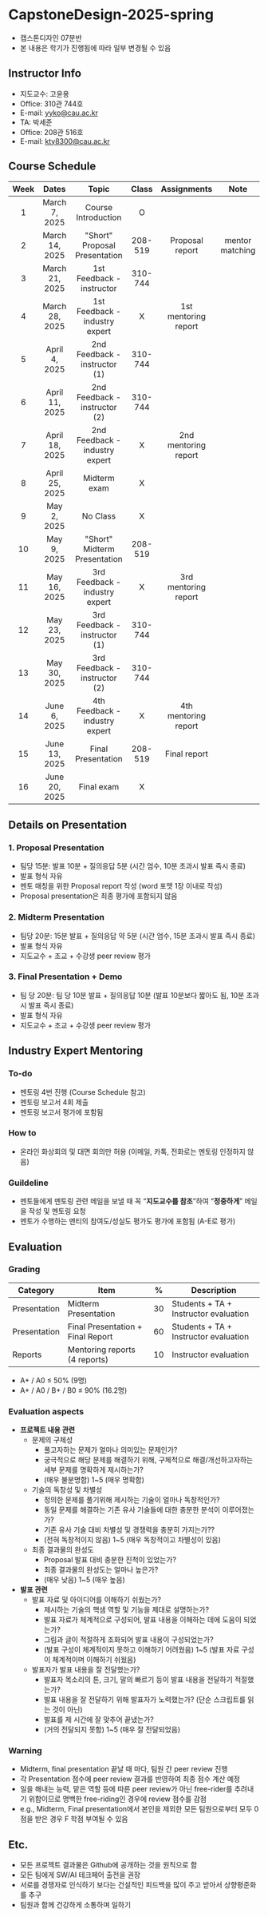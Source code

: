 # CapstoneDesign-2025-spring
- 캡스톤디자인 07분반
- 본 내용은 학기가 진행됨에 따라 일부 변경될 수 있음

## Instructor Info
- 지도교수: 고윤용
- Office: 310관 744호
- E-mail: yyko@cau.ac.kr
- TA: 박세준
- Office: 208관 516호
- E-mail: kty8300@cau.ac.kr

## Course Schedule

|    Week     |  Dates   |        Topic         | Class |  Assignments | Note |
| :----------: | :-----------: | :-------------------: | :-------: | :-------: | :-------: |
| 1            | March 7, 2025 |  Course Introduction             | O       |                         |                 |
| 2            | March 14, 2025 |  "Short" Proposal Presentation  | 208-519 | Proposal report         | mentor matching |
| 3            | March 21, 2025 |  1st Feedback - instructor      | 310-744 |           |             |
| 4            | March 28, 2025 |  1st Feedback - industry expert | X       | 1st mentoring report    |             |
| 5            | April 4, 2025  |  2nd Feedback - instructor (1)  | 310-744 |           |             |
| 6            | April 11, 2025 |  2nd Feedback - instructor (2)  | 310-744 |           |             |
| 7            | April 18, 2025 |  2nd Feedback - industry expert | X       | 2nd mentoring report    |             |
| 8            | April 25, 2025 |  Midterm exam                   | X       |           |             |
| 9            | May 2, 2025    |  No Class                       | X       |           |             |
| 10           | May 9, 2025    |  "Short" Midterm Presentation   | 208-519 |           |             |
| 11           | May 16, 2025   |  3rd Feedback - industry expert | X       | 3rd mentoring report    |             |
| 12           | May 23, 2025   |  3rd Feedback - instructor (1)  | 310-744 |           |             |
| 13           | May 30, 2025   |  3rd Feedback - instructor (2)  | 310-744 |           |             |
| 14           | June 6, 2025   |  4th Feedback - industry expert | X       | 4th mentoring report    |             |
| 15           | June 13, 2025  |  Final Presentation             | 208-519 | Final report            |             |
| 16           | June 20, 2025  |  Final exam                     | X       |           |             |


## Details on Presentation
### 1. Proposal Presentation
- 팀당 15분: 발표 10분 + 질의응답 5분 (시간 엄수, 10분 초과시 발표 즉시 종료)
- 발표 형식 자유
- 멘토 매칭을 위한 Proposal report 작성 (word 포맷 1장 이내로 작성)
- Proposal presentation은 최종 평가에 포함되지 않음
### 2. Midterm Presentation
- 팀당 20분: 15분 발표 + 질의응답 약 5분 (시간 엄수, 15분 초과시 발표 즉시 종료)
- 발표 형식 자유
- 지도교수 + 조교 + 수강생 peer review 평가
### 3. Final Presentation + Demo
- 팀 당 20분: 팀 당 10분 발표 + 질의응답 10분 (발표 10분보다 짧아도 됨, 10분 초과시 발표 즉시 종료)
- 발표 형식 자유
- 지도교수 + 조교 + 수강생 peer review 평가


## Industry Expert Mentoring
### To-do
- 멘토링 4번 진행 (Course Schedule 참고)
- 멘토링 보고서 4회 제출
- 멘토링 보고서 평가에 포함됨
### How to
- 온라인 화상회의 및 대면 회의만 허용 (이메일, 카톡, 전화로는 멘토링 인정하지 않음) 
### Guildeline
- 멘토들에게 멘토링 관련 메일을 보낼 때 꼭 “**지도교수를 참조**”하여 “**정중하게**” 메일을 작성 및 멘토링 요청
- 멘토가 수행하는 멘티의 참여도/성실도 평가도 평가에 포함됨 (A-E로 평가)


## Evaluation
### Grading
| Category | Item | % | Description |
| --- | --- | --- | --- |
| Presentation | Midterm Presentation | 30 | Students + TA + Instructor evaluation |
| Presentation | Final Presentation +  Final Report | 60 | Students + TA + Instructor evaluation |
| Reports | Mentoring reports (4 reports) | 10 | Instructor evaluation |
- A+ / A0                      ≤ 50% (9명)
- A+ / A0 / B+ / B0      ≤ 90% (16.2명)

### Evaluation aspects
- **프로젝트 내용 관련**
    - 문제의 구체성
        - 풀고자하는 문제가 얼마나 의미있는 문제인가?
        - 궁극적으로 해당 문제를 해결하기 위해, 구체적으로 해결/개선하고자하는 세부 문제를 명확하게 제시하는가?
        - (매우 불분명함) 1~5 (매우 명확함)
    - 기술의 독창성 및 차별성
        - 정의한 문제를 풀기위해 제시하는 기술이 얼마나 독창적인가?
        - 동일 문제를 해결하는 기존 유사 기술들에 대한 충분한 분석이 이루어졌는가?
        - 기존 유사 기술 대비 차별성 및 경쟁력을 충분히 가지는가??
        - (전혀 독창적이지 않음) 1~5 (매우 독창적이고 차별성이 있음)
    - 최종 결과물의 완성도
        - Proposal 발표 대비 충분한 진척이 있었는가?
        - 최종 결과물의 완성도는 얼마나 높은가?
        - (매우 낮음) 1~5 (매우 높음)
- **발표 관련**
    - 발표 자료 및 아이디어를 이해하기 쉬웠는가?
        - 제시하는 기술의 핵샘 역할 및 기능을 제대로 설명하는가?
        - 발표 자료가 체계적으로 구성되어, 발표 내용을 이해하는 데에 도움이 되었는가?
        - 그림과 글이 적절하게 조화되어 발표 내용이 구성되었는가?
        - (발표 구성이 체계적이지 못하고 이해하기 어려웠음) 1~5 (발표 자료 구성이 체계적이며 이해하기 쉬웠음)
    - 발표자가 발표 내용을 잘 전달했는가?
        - 발표자 목소리의 톤, 크기, 말의 빠르기 등이 발표 내용을 전달하기 적절했는가?
        - 발표 내용을 잘 전달하기 위해 발표자가 노력했는가? (단순 스크립트를 읽는 것이 아닌)
        - 발표를 제 시간에 잘 맞추어 끝냈는가?
        - (거의 전달되지 못함) 1~5 (매우 잘 전달되었음)
          
### Warning
- Midterm, final presentation 끝날 때 마다, 팀원 간 peer review 진행
- 각 Presentation 점수에 peer review 결과를 반영하여 최종 점수 계산 예정
- 일을 해내는 능력, 맡은 역할 등에 따른 peer review가 아닌 free-rider를 추려내기 위함이므로 명백한 free-riding인 경우에 review 점수를 감점
- e.g., Midterm, Final presentation에서 본인을 제외한 모든 팀원으로부터 모두 0점을 받은 경우 F 학점 부여될 수 있음


## Etc.
- 모든 프로젝트 결과물은 Github에 공개하는 것을 원칙으로 함
- 모든 팀에게 SW/AI 테크페어 출전을 권장
- 서로를 경쟁자로 인식하기 보다는 건설적인 피드백을 많이 주고 받아서 상향평준화를 추구
- 팀원과 함께 건강하게 소통하며 일하기



